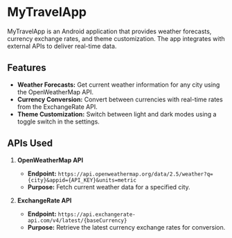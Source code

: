 # MyTravelApp

MyTravelApp is an Android application that provides weather forecasts, currency exchange rates, and theme customization. The app integrates with external APIs to deliver real-time data.

## Features

- **Weather Forecasts:** Get current weather information for any city using the OpenWeatherMap API.
- **Currency Conversion:** Convert between currencies with real-time rates from the ExchangeRate API.
- **Theme Customization:** Switch between light and dark modes using a toggle switch in the settings.

## APIs Used

1. **OpenWeatherMap API**
   - **Endpoint:** `https://api.openweathermap.org/data/2.5/weather?q={city}&appid={API_KEY}&units=metric`
   - **Purpose:** Fetch current weather data for a specified city.

2. **ExchangeRate API**
   - **Endpoint:** `https://api.exchangerate-api.com/v4/latest/{baseCurrency}`
   - **Purpose:** Retrieve the latest currency exchange rates for conversion.
